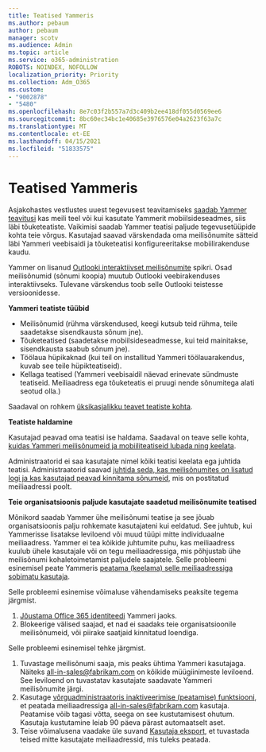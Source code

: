 ```yaml
---
title: Teatised Yammeris
ms.author: pebaum
author: pebaum
manager: scotv
ms.audience: Admin
ms.topic: article
ms.service: o365-administration
ROBOTS: NOINDEX, NOFOLLOW
localization_priority: Priority
ms.collection: Adm_O365
ms.custom:
- "9002878"
- "5480"
ms.openlocfilehash: 8e7c03f2b557a7d3c409b2ee418df055d0569ee6
ms.sourcegitcommit: 8bc60ec34bc1e40685e3976576e04a2623f63a7c
ms.translationtype: MT
ms.contentlocale: et-EE
ms.lasthandoff: 04/15/2021
ms.locfileid: "51833575"
---
```

# <a name="notifications-in-yammer"></a>Teatised Yammeris

Asjakohastes vestlustes uuest tegevusest teavitamiseks [saadab Yammer teavitusi](https://support.microsoft.com/en-gb/office/enable-or-disable-yammer-email-and-phone-notifications-93e530e0-189f-4768-8f28-7683d48cc996) kas meili teel või kui kasutate Yammerit mobiilsideseadmes, siis läbi tõuketeatiste. Vaikimisi saadab Yammer teatisi paljude tegevusetüüpide kohta teie võrgus. Kasutajad saavad värskendada oma meilisõnumite sätteid läbi Yammeri veebisaidi ja tõuketeatisi konfigureeritakse mobiilirakenduse kaudu. 

Yammer on lisanud [Outlooki interaktiivset meilisõnumite](https://techcommunity.microsoft.com/t5/outlook-blog/interactive-yammer-emails-in-outlook-on-the-web-are-here/ba-p/1209420) spikri. Osad meilisõnumid (sõnumi koopia) muutub Outlooki veebirakenduses interaktiivseks. Tulevane värskendus toob selle Outlooki teistesse versioonidesse.

**Yammeri teatiste tüübid**

- Meilisõnumid (rühma värskendused, keegi kutsub teid rühma, teile saadetakse sisendkausta sõnum jne).
- Tõuketeatised (saadetakse mobiilsideseadmesse, kui teid mainitakse, sisendkausta saabub sõnum jne).
- Töölaua hüpikaknad (kui teil on installitud Yammeri töölauarakendus, kuvab see teile hüpikteatiseid).
- Kellaga teatised (Yammeri veebisaidil näevad erinevate sündmuste teatiseid. Meiliaadress ega tõuketeatis ei pruugi nende sõnumitega alati seotud olla.)

Saadaval on rohkem [üksikasjalikku teavet teatiste kohta](https://support.microsoft.com/en-gb/office/enable-or-disable-yammer-email-and-phone-notifications-93e530e0-189f-4768-8f28-7683d48cc996).

**Teatiste haldamine**

Kasutajad peavad oma teatisi ise haldama. Saadaval on teave selle kohta, [kuidas Yammeri meilisõnumeid ja mobiiliteatiseid lubada ning keelata](https://support.microsoft.com/en-gb/office/enable-or-disable-yammer-email-and-phone-notifications-93e530e0-189f-4768-8f28-7683d48cc996). 

Administraatorid ei saa kasutajate nimel kõiki teatisi keelata ega juhtida teatisi. Administraatorid saavad [juhtida seda, kas meilisõnumites on lisatud logi ja kas kasutajad peavad kinnitama sõnumeid,](https://docs.microsoft.com/yammer/configure-your-yammer-network/configure-email-and-yammer) mis on postitatud meiliaadressi poolt.

**Teie organisatsioonis paljude kasutajate saadetud meilisõnumite teatised**

Mõnikord saadab Yammer ühe meilisõnumi teatise ja see jõuab organisatsioonis palju rohkemate kasutajateni kui eeldatud. See juhtub, kui Yammerisse lisatakse leviloend või muud tüüpi mitte individuaalne meiliaadress. Yammer ei tea kõikide juhtumite puhu, kas meiliaadress kuulub ühele kasutajale või on tegu meiliaadressiga, mis põhjustab ühe meilisõnumi kohaletoimetamist paljudele saajatele. Selle probleemi esinemisel peate Yammeris [peatama (keelama) selle meiliaadressiga sobimatu kasutaja](https://docs.microsoft.com/yammer/manage-yammer-users/add-block-or-remove-users#remove-users). 

Selle probleemi esinemise võimaluse vähendamiseks peaksite tegema järgmist.

1. [Jõustama Office 365 identiteedi](https://docs.microsoft.com/yammer/configure-your-yammer-network/enforce-office-365-identity) Yammeri jaoks.
2. Blokeerige välised saajad, et nad ei saadaks teie organisatsioonile meilisõnumeid, või piirake saatjaid kinnitatud loendiga.

Selle probleemi esinemisel tehke järgmist.

1. Tuvastage meilisõnumi saaja, mis peaks ühtima Yammeri kasutajaga. Näiteks all-in-sales@fabrikam.com on kõikide müügiinimeste leviloend. See leviloend on tuvastatav kasutajate saadavate Yammeri meilisõnumite järgi.
2. Kasutage [võrguadministraatoris inaktiveerimise (peatamise) funktsiooni](https://docs.microsoft.com/yammer/manage-yammer-users/add-block-or-remove-users#remove-users), et peatada meiliaadressiga all-in-sales@fabrikam.com kasutaja. Peatamise võib tagasi võtta, seega on see kustutamisest ohutum. Kasutaja kustutamine leiab 90 päeva pärast automaatselt aset.
3. Teise võimalusena vaadake üle suvand [Kasutaja eksport](https://docs.microsoft.com/yammer/manage-security-and-compliance/export-yammer-enterprise-data#ExportUsers), et tuvastada teised mitte kasutajate meiliaadressid, mis tuleks peatada.
